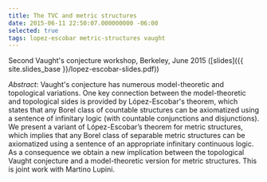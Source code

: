 ```yaml
---
title: The TVC and metric structures
date: 2015-06-11 22:50:07.000000000 -06:00
selected: true
tags: lopez-escobar metric-structures vaught
---
```


Second Vaught's conjecture workshop, Berkeley, June 2015 ([slides]({{ site.slides_base }}/lopez-escobar-slides.pdf))<!--more-->

*Abstract*: Vaught's conjecture has numerous model-theoretic and topological variations. One key connection between the model-theoretic and topological sides is provided by López-Escobar's theorem, which states that any Borel class of countable structures can be axiomatized using a sentence of infinitary logic (with countable conjunctions and disjunctions). We present a variant of López-Escobar’s theorem for metric structures, which implies that any Borel class of separable metric structures can be axiomatized using a sentence of an appropriate infinitary continuous logic. As a consequence we obtain a new implication between the topological Vaught conjecture and a model-theoretic version for metric structures. This is joint work with Martino Lupini.
